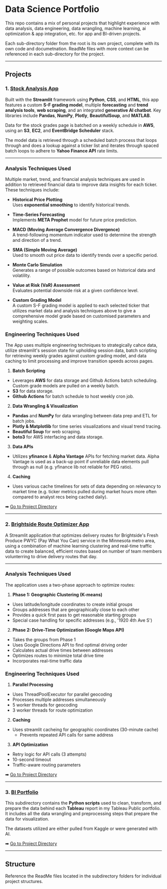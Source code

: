 # Data Science Portfolio

This repo contains a mix of personal projects that highlight experience with data analysis, data engineering, data wrangling, machine learning, ai optimization & app integration, etc. for app and BI-driven projects. 

Each sub-directory folder from the root is its own project, complete with its own code and documetnation. ReadMe files with more context can be referenced in each sub-directory for the project.

---

## Projects

### 1. [Stock Analysis App](./stock_analysis_app)

Built with the **Streamlit** framework using **Python**, **CSS**, and **HTML**, this app features a custom **S-F grading model**, multiple **forecasting** and **trend analysis tools**, **web scraping**, and an integrated **generative AI chatbot**. Key libraries include **Pandas**, **NumPy**, **Plotly**, **BeautifulSoup**, and **MATLAB**.

Data for the stock grades page is batched on a weekly schedule in **AWS**, using an **S3**, **EC2**, and **EventBridge Scheduler** stack.

The model data is retrieved through a scheduled batch process that loops through and does a lookup against a ticker list and iterates through spaced batch loops to adhere to **Yahoo Finance API** rate limits.


---

### Analysis Techniques Used
Multiple market, trend, and financial analysis techniques are used in addition to retrieved financial data to improve data insights for each ticker. These techniques include:

- **Historical Price Plotting**  
  Uses **exponential smoothing** to identify historical trends.

- **Time-Series Forecasting**  
  Implements **META Prophet** model for future price prediction.

- **MACD (Moving Average Convergence Divergence)**  
  A trend-following momentum indicator used to determine the strength and direction of a trend.

- **SMA (Simple Moving Average)**  
  Used to smooth out price data to identify trends over a specific period.

- **Monte Carlo Simulation**  
  Generates a range of possible outcomes based on historical data and volatility.

- **Value at Risk (VaR) Assessment**  
  Evaluates potential downside risk at a given confidence level.

- **Custom Grading Model**  
  A custom S-F grading model is applied to each selected ticker that utilizes market data and analysis techniques above to give a comprehensive model grade based on customised parameters and weighting scales.

### Engineering Techniques Used
The App uses multiple engineering techniques to strategically cahce data, utilize streamlit's session state for upholding session data, 
batch scripting for retrieving weekly grades against custom grading model, and data caching to limit processing and improve transition speeds across pages.

1. **Batch Scripting**  

- Leverages **AWS** for data storage and Github Actions batch scheduling. Custom grade models are pulled on a weekly batch.
- **S3** for data storage.
- **Github Actions** for batch schedule to host weekly cron job.

2. **Data Wrangling & Visualization**  
   
- **Pandas** and **NumPy** for data wrangling between data prep and ETL for batch jobs.
- **Plotly & Matplotlib** for time series visualizations and visual trend tracing.
- **Beautiful Soup** for web scraping.
- **boto3** for AWS interfacing and data storage.

3. **Data APIs**  
  
- Utilizes **yfinance** & **Alpha Vantage** APIs for fetching market data. Alpha Vantage is used as a back-up point if unreliable data elements pull through as null (e.g. yfinance lib not reliable for PEG ratio).

4. **Caching**  
  
- Uses various cache timelines for sets of data depending on relevancy to market time (e.g. ticker metrics pulled during market hours more often compared to analyst recs being cached daily). 
  
➡ [Go to Project Directory](./stock_analysis_app)

---

### 2. [Brightside Route Optimizer App](./brightside_route_optimizer_app)

A Streamlit application that optimizes delivery routes for Brightside's Fresh Produce PWYC (Pay What You Can) 
service in the Minnesota metro area, using a combination of machine learning clustering and real-time traffic data to create balanced, efficient routes based on number of team members volunterring to drive delivery routes that day.

---

### Analysis Techniques Used

The application uses a two-phase approach to optimize routes:

1. **Phase 1: Geographic Clustering (K-means)**
  - Uses latitude/longitude coordinates to create initial groups
  - Groups addresses that are geographically close to each other
  - Provides a quick first pass to get reasonable starting groups
  - Special case handling for specific addresses (e.g., '1920 4th Ave S')

2. **Phase 2: Drive-Time Optimization (Google Maps API)**
  - Takes the groups from Phase 1
  - Uses Google Directions API to find optimal driving order
  - Calculates actual drive times between addresses
  - Optimizes routes to minimize total drive time
  - Incorporates real-time traffic data

### Engineering Techniques Used

1. **Parallel Processing**
  - Uses ThreadPoolExecutor for parallel geocoding
  - Processes multiple addresses simultaneously
  - 5 worker threads for geocoding
  - 3 worker threads for route optimization

2. **Caching**
  - Uses streamlit cacheing for geographic coordinates (30-minute cache)
    - Prevents repeated API calls for same address

3. **API Optimization**
  - Retry logic for API calls (3 attempts)
  - 10-second timeout
  - Traffic-aware routing parameters

➡ [Go to Project Directory](./brightside_route_optimizer_app)

---

### 3. [BI Portfolio](./bi-portfolio)

This subdirectory contains the **Python scripts** used to clean, transform, and prepare the data behind each **Tableau** report in my Tableau Public portfolio. It includes all the data wrangling and preprocessing steps that prepare the data for visualization.

The datasets utilized are either pulled from Kaggle or were generated with AI.

➡ [Go to Project Directory](./bi-portfolio)

---

## Structure

Reference the ReadMe files located in the subdirectory folders for individual project structures.
